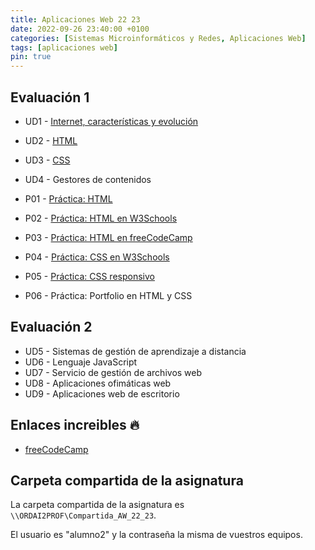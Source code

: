 ```yaml
---
title: Aplicaciones Web 22 23
date: 2022-09-26 23:40:00 +0100
categories: [Sistemas Microinformáticos y Redes, Aplicaciones Web]
tags: [aplicaciones web]
pin: true
---
```


## Evaluación 1

- UD1 - [Internet, características y evolución](/posts/internet-caracteristicas-evolucion/)
- UD2 - [HTML](/posts/html/)
- UD3 - [CSS](/posts/css/)
- UD4 - Gestores de contenidos


- P01 - [Práctica: HTML](/posts/practica-html/)
- P02 - [Práctica: HTML en W3Schools](/posts/practica-html-w3schools/)
- P03 - [Práctica: HTML en freeCodeCamp](/posts/practica-html-freeCodeCamp/)
- P04 - [Práctica: CSS en W3Schools](/posts/practica-css-w3schools/)
- P05 - [Práctica: CSS responsivo](/posts/practica-css-responsivo/)
- P06 - Práctica: Portfolio en HTML y CSS

## Evaluación 2

- UD5 - Sistemas de gestión de aprendizaje a distancia
- UD6 - Lenguaje JavaScript
- UD7 - Servicio de gestión de archivos web
- UD8 - Aplicaciones ofimáticas web
- UD9 - Aplicaciones web de escritorio

## Enlaces increibles 🔥

- [freeCodeCamp](https://www.freecodecamp.org/)

## Carpeta compartida de la asignatura

La carpeta compartida de la asignatura es `\\ORDAI2PROF\Compartida_AW_22_23`.

El usuario es "alumno2" y la contraseña la misma de vuestros equipos.
